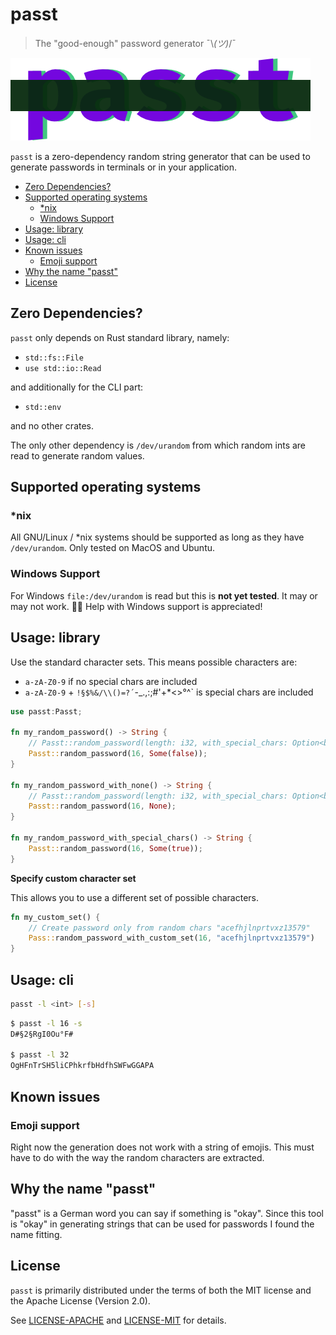 # passt
> The "good-enough" password generator ¯\\_(ツ)_/¯

!["Passt logo"](.github/passt-logo-1.png)

`passt` is a zero-dependency random string generator that can be used to generate passwords in terminals or in your application.

<!-- BEGIN mktoc -->
- [Zero Dependencies?](#zero-dependencies)
- [Supported operating systems](#supported-operating-systems)
  - [*nix](#nix)
  - [Windows Support](#windows-support)
- [Usage: library](#usage-library)
- [Usage: cli](#usage-cli)
- [Known issues](#known-issues)
  - [Emoji support](#emoji-support)
- [Why the name "passt"](#why-the-name-passt)
- [License](#license)
<!-- END mktoc -->

## Zero Dependencies?

`passt` only depends on Rust standard library, namely:
- `std::fs::File`
- `use std::io::Read`

and additionally for the CLI part:
- `std::env`

and no other crates.

The only other dependency is `/dev/urandom` from which random ints are read to generate random values.

## Supported operating systems

### *nix

All GNU/Linux / *nix systems should be supported as long as they have `/dev/urandom`. Only tested on MacOS and Ubuntu.

### Windows Support

For Windows `file:/dev/urandom` is read but this is **not yet tested**. It may or may not work. 🤷‍♀️ Help with Windows support is appreciated!


## Usage: library

Use the standard character sets. This means possible characters are:
-  `a-zA-Z0-9` if no special chars are included
-  `a-zA-Z0-9` + `!§$%&/\\()=?´`-_.,:;#'+*<>°^` is special chars are included

```rust
use passt:Passt;

fn my_random_password() -> String {
    // Passt::random_password(length: i32, with_special_chars: Option<bool>) -> String {
    Passt::random_password(16, Some(false));
}

fn my_random_password_with_none() -> String {
    // Passt::random_password(length: i32, with_special_chars: Option<bool>) -> String {
    Passt::random_password(16, None);
}

fn my_random_password_with_special_chars() -> String {
    Passt::random_password(16, Some(true));
}
```

**Specify custom character set**

This allows you to use a different set of possible characters.

```rust
fn my_custom_set() {
    // Create password only from random chars "acefhjlnprtvxz13579"
    Pass::random_password_with_custom_set(16, "acefhjlnprtvxz13579")
}
```

## Usage: cli

```bash
passt -l <int> [-s]
```

```bash
$ passt -l 16 -s
D#§2§RgI0Ou°F#

$ passt -l 32
OgHFnTrSH5liCPhkrfbHdfhSWFwGGAPA
```

## Known issues

### Emoji support

Right now the generation does not work with a string of emojis. This must have to do with the way the random characters are extracted.

## Why the name "passt"

"passt" is a German word you can say if something is "okay". Since this tool is "okay" in generating strings that can be used for passwords I found the name fitting. 

## License

`passt` is primarily distributed under the terms of both the MIT license and the Apache License (Version 2.0).

See [LICENSE-APACHE](LICENSE-APACHE) and [LICENSE-MIT](LICENSE-MIT) for details.
